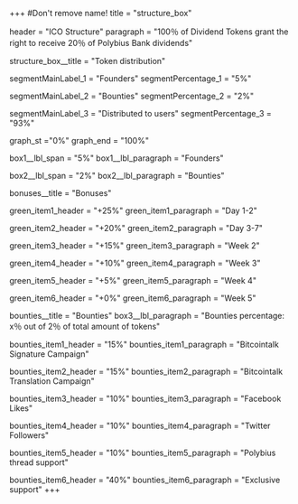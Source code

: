 +++
#Don't remove name!
title = "structure_box"

header = "ICO Structure"
paragraph = "100％ of Dividend Tokens grant the right to receive 20％ of Polybius Bank dividends"

structure_box__title = "Token distribution"

segmentMainLabel_1 = "Founders"
segmentPercentage_1 = "5%"

segmentMainLabel_2 = "Bounties"
segmentPercentage_2 = "2%"

segmentMainLabel_3 = "Distributed to users"
segmentPercentage_3 = "93%"

graph_st ="0%"
graph_end = "100%"

box1__lbl_span = "5%"
box1__lbl_paragraph = "Founders"

box2__lbl_span = "2%"
box2__lbl_paragraph = "Bounties"

bonuses__title = "Bonuses"

green_item1_header = "+25%"
green_item1_paragraph = "Day 1-2"

green_item2_header = "+20%"
green_item2_paragraph = "Day 3-7"

green_item3_header = "+15%"
green_item3_paragraph = "Week 2"

green_item4_header = "+10%"
green_item4_paragraph = "Week 3"

green_item5_header = "+5%"
green_item5_paragraph = "Week 4"

green_item6_header = "+0%"
green_item6_paragraph = "Week 5"


bounties__title = "Bounties"
box3__lbl_paragraph = "Bounties percentage: x％ out of 2％ of total amount of tokens"

bounties_item1_header = "15%"
bounties_item1_paragraph = "Bitcointalk Signature Campaign"

bounties_item2_header = "15%"
bounties_item2_paragraph = "Bitcointalk Translation Campaign"

bounties_item3_header = "10%"
bounties_item3_paragraph = "Facebook Likes"

bounties_item4_header = "10%"
bounties_item4_paragraph = "Twitter Followers"

bounties_item5_header = "10%"
bounties_item5_paragraph = "Polybius thread support"

bounties_item6_header = "40%"
bounties_item6_paragraph = "Exclusive support"
+++
